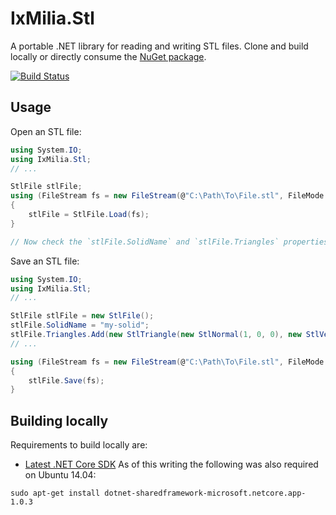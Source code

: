﻿IxMilia.Stl
===========

A portable .NET library for reading and writing STL files.  Clone and build
locally or directly consume the
[NuGet package](http://www.nuget.org/packages/IxMilia.Stl/).

[![Build Status](https://dev.azure.com/ixmilia/public/_apis/build/status/Stl?branchName=master)](https://dev.azure.com/ixmilia/public/_build/latest?definitionId=21)

## Usage

Open an STL file:

``` C#
using System.IO;
using IxMilia.Stl;
// ...

StlFile stlFile;
using (FileStream fs = new FileStream(@"C:\Path\To\File.stl", FileMode.Open))
{
    stlFile = StlFile.Load(fs);
}

// Now check the `stlFile.SolidName` and `stlFile.Triangles` properties.
```

Save an STL file:

``` C#
using System.IO;
using IxMilia.Stl;
// ...

StlFile stlFile = new StlFile();
stlFile.SolidName = "my-solid";
stlFile.Triangles.Add(new StlTriangle(new StlNormal(1, 0, 0), new StlVertex(0, 0, 0), new StlVertex(1, 0, 0), new StlVertex(1, 1, 0)));
// ...

using (FileStream fs = new FileStream(@"C:\Path\To\File.stl", FileMode.Open))
{
    stlFile.Save(fs);
}
```

## Building locally

Requirements to build locally are:

- [Latest .NET Core SDK](https://github.com/dotnet/cli/releases)  As of this writing the following was also required on Ubuntu 14.04:

`sudo apt-get install dotnet-sharedframework-microsoft.netcore.app-1.0.3` 
